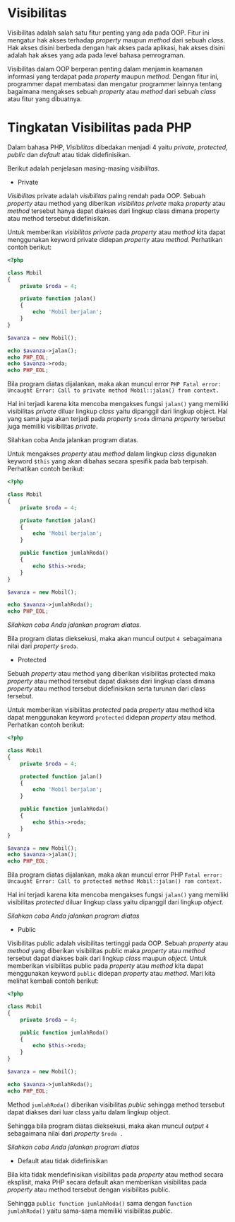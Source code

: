 # Visibilitas

Visibilitas adalah salah satu fitur penting yang ada pada OOP. Fitur ini mengatur hak akses terhadap _property_ maupun _method_ dari sebuah *class*. Hak akses disini berbeda dengan hak akses pada aplikasi, hak akses disini adalah hak akses yang ada pada level bahasa pemrograman.

Visibilitas dalam OOP berperan penting dalam menjamin keamanan informasi yang terdapat pada _property_ maupun _method_. Dengan fitur ini, programmer dapat membatasi dan mengatur programmer lainnya tentang bagaimana mengakses sebuah _property_ atau _method_ dari sebuah *class* atau fitur yang dibuatnya.

# Tingkatan Visibilitas pada PHP

Dalam bahasa PHP, *Visibilitas* dibedakan menjadi 4 yaitu *private, protected, public* dan *default* atau tidak didefinisikan. 

Berikut adalah penjelasan masing-masing *visibilitas*.

- Private

*Visibilitas* private adalah *visibilitas* paling rendah pada OOP. Sebuah *property* atau method yang diberikan *visibilitas* *private* maka *property* atau *method* tersebut hanya dapat diakses dari lingkup class dimana property atau method tersebut didefinisikan. 

Untuk memberikan *visibilitas* *private* pada *property* atau *method* kita dapat menggunakan keyword private didepan *property* atau *method*. Perhatikan contoh berikut:

```php
<?php

class Mobil
{
	private $roda = 4;

	private function jalan()
	{
		echo 'Mobil berjalan';
	}
}

$avanza = new Mobil();

echo $avanza->jalan(); 
echo PHP_EOL;
echo $avanza->roda; 
echo PHP_EOL;
```
Bila program diatas dijalankan, maka akan muncul error `PHP Fatal error: Uncaught Error: Call to private method Mobil::jalan() from context. `


Hal ini terjadi karena kita mencoba mengakses fungsi `jalan()` yang memiliki visibilitas *private* diluar lingkup *class* yaitu dipanggil dari lingkup object. Hal yang sama juga akan terjadi pada *property* `$roda` dimana *property* tersebut juga memiliki visibilitas *private*.

Silahkan coba Anda jalankan program diatas.

Untuk mengakses *property* atau *method* dalam lingkup *class* digunakan keyword `$this` yang akan dibahas secara spesifik pada bab terpisah. Perhatikan contoh berikut:

```php
<?php

class Mobil
{
	private $roda = 4;

	private function jalan()
	{
		echo 'Mobil berjalan';
	}

	public function jumlahRoda()
	{
		echo $this->roda;
	}
}

$avanza = new Mobil();

echo $avanza->jumlahRoda(); 
echo PHP_EOL;
```

_Silahkan coba Anda jalankan program diatas._

Bila program diatas dieksekusi, maka akan muncul output `4 `sebagaimana nilai dari *property* `$roda`.

- Protected

Sebuah _property_ atau method yang diberikan visibilitas protected maka _property_ atau method tersebut dapat diakses dari lingkup class dimana _property_ atau method tersebut didefinisikan serta turunan dari class tersebut. 

Untuk memberikan visibilitas *protected* pada _property_ atau method kita dapat menggunakan keyword `protected` didepan _property_ atau method. Perhatikan contoh berikut:

```php
<?php

class Mobil
{
	private $roda = 4;

	protected function jalan()
	{
		echo 'Mobil berjalan';
	}

	public function jumlahRoda()
	{
		echo $this->roda;
	}
}

$avanza = new Mobil();
echo $avanza->jalan(); 
echo PHP_EOL;
```
Bila program diatas dijalankan, maka akan muncul error PHP `Fatal error: Uncaught Error: Call to protected method Mobil::jalan() rom context. `

Hal ini terjadi karena kita mencoba mengakses fungsi `jalan()` yang memiliki visibilitas *protected* diluar lingkup class yaitu dipanggil dari lingkup *object*.

_Silahkan coba Anda jalankan program diatas_

- Public

Visibilitas public adalah visibilitas tertinggi pada OOP. Sebuah _property_ atau _method_ yang diberikan visibilitas public maka _property_ atau _method_ tersebut dapat diakses baik dari lingkup _class_ maupun _object_. Untuk memberikan visibilitas public pada _property_ atau _method_ kita dapat menggunakan keyword `public` didepan _property_ atau _method_. Mari kita melihat kembali contoh berikut:

```php
<?php

class Mobil
{
	private $roda = 4;

	public function jumlahRoda()
	{
		echo $this->roda;
	}
}

$avanza = new Mobil();

echo $avanza->jumlahRoda(); 
echo PHP_EOL;
```
Method `jumlahRoda()` diberikan visibilitas *public* sehingga method tersebut dapat diakses dari luar class yaitu dalam lingkup object. 

Sehingga bila program diatas dieksekusi, maka akan muncul *output* `4` sebagaimana nilai dari *property* `$roda .
`

_Silahkan coba Anda jalankan program diatas_

- Default atau tidak didefinisikan

Bila kita tidak mendefinisikan visibilitas pada _property_ atau method secara eksplisit, maka PHP secara default akan memberikan visibilitas pada _property_ atau method tersebut dengan visibilitas public. 

Sehingga `public function jumlahRoda()` sama dengan f`unction jumlahRoda()` yaitu sama-sama memiliki visibilitas *public*.
